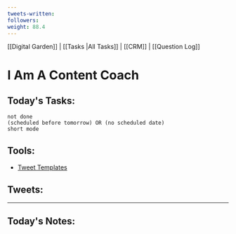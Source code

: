```yaml
---
tweets-written: 
followers: 
weight: 88.4
---
```

[[Digital Garden]] | [[Tasks |All Tasks]] | [[CRM]] | [[Question Log]]

# I Am A Content Coach

## Today's Tasks:
```tasks
not done
(scheduled before tomorrow) OR (no scheduled date)
short mode
```

## Tools:
- [Tweet Templates](https://www.notion.so/100-Tweet-Templates-with-Examples-fbdcc37fc2e04447ac452d310094e9d1)

## Tweets:


---
## Today's Notes:

